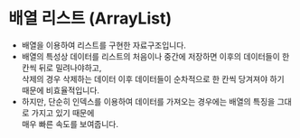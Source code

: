 # 배열 리스트 (ArrayList)
* 배열을 이용하여 리스트를 구현한 자료구조입니다.
* 배열의 특성상 데이터를 리스트의 처음이나 중간에 저장하면 이후의 데이터들이 한 칸씩 뒤로 밀려나야하고,<br/>
삭제의 경우 삭제하는 데이터 이후 데이터들이 순차적으로 한 칸씩 당겨져야 하기 때문에 비효율적입니다.
* 하지만, 단순히 인덱스를 이용하여 데이터를 가져오는 경우에는 배열의 특징을 그대로 가지고 있기 때문에<br/>
매우 빠른 속도를 보여줍니다.